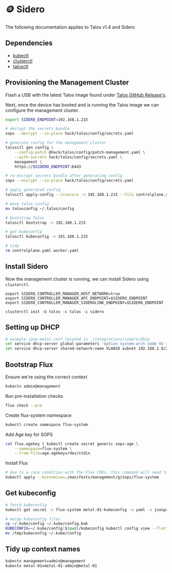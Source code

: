 # 🪙 Sidero

The following documentation applies to Talos v1.4 and Sidero

## Dependencies

- [kubectl](https://kubernetes.io/docs/tasks/tools/install-kubectl-linux/)
- [clusterctl](https://cluster-api.sigs.k8s.io/user/quick-start.html#install-clusterctl)
- [talosctl](https://www.talos.dev/v0.9/introduction/getting-started/#talosctl)

## Provisioning the Management Cluster

Flash a USB with the latest Talos image found under [Talos GitHub Release's](https://github.com/siderolabs/talos/releases).

Next, once the device has booted and is running the Talos image we can configure the management cluster.

```bash
export SIDERO_ENDPOINT=192.168.1.215

# decrypt the secrets bundle
sops --decrypt --in-place hack/talos/config/secrets.yaml

# generate config for the management cluster
talosctl gen config \
    --config-patch @hack/talos/config/patch-management.yaml \
    --with-secrets hack/talos/config/secrets.yaml \
    management \
    https://$SIDERO_ENDPOINT:6443

# re-encrypt secrets bundle after generating config
sops --encrypt --in-place hack/talos/config/secrets.yaml

# apply generated config
talosctl apply-config --insecure -n 192.168.1.215 --file controlplane.yaml

# move talos config
mv talosconfig ~/.talos/config

# bootstrap Talos
talosctl bootstrap -n 192.168.1.215

# get kubeconfig
talosctl kubeconfig -n 191.168.1.215

# tidy
rm controlplane.yaml worker.yaml
```

## Install Sidero

Now the management cluster is running, we can install Sidero using `clusterctl`.

```
export SIDERO_CONTROLLER_MANAGER_HOST_NETWORK=true
export SIDERO_CONTROLLER_MANAGER_API_ENDPOINT=$SIDERO_ENDPOINT
export SIDERO_CONTROLLER_MANAGER_SIDEROLINK_ENDPOINT=$SIDERO_ENDPOINT

clusterctl init -b talos -c talos -i sidero
```

## Setting up DHCP

```bash
# example ipxe-metal.conf located in ./integrations/sidero/dhcp
set service dhcp-server global-parameters 'option system-arch code 93 = unsigned integer 16;'
set service dhcp-server shared-network-name VLAN10 subnet 192.168.1.0/24 subnet-parameters "include &quot;/config/ipxe-metal.conf&quot;;"
```




## Bootstrap Flux
Ensure we're using the correct context
```bash
kubectx admin@management
```
Run pre-installation checks
```bash
flux check --pre
```
Create flux-system namespace
```bash
kubectl create namespace flux-system
```
Add Age key for SOPS
```bash
cat flux.agekey | kubectl create secret generic sops-age \
    --namespace=flux-system \
    --from-file=age.agekey=/dev/stdin
```
Install Flux
```bash
# due to a race condition with the Flux CRDs, this command will need to be run twice
kubectl apply --kustomize=./manifests/management/gitops/flux-system
```

## Get kubeconfig

```bash
# fetch kubeconfig
kubectl get secret -n flux-system metal-01-kubeconfig -o yaml -o jsonpath='{.data.value}' | base64 -d > kubeconfig

# merge kubeconfig files
cp ~/.kube/config ~/.kube/config.bak
KUBECONFIG=~/.kube/config:$(pwd)/kubeconfig kubectl config view --flatten > /tmp/kubeconfig
mv /tmp/kubeconfig ~/.kube/config
```

## Tidy up context names
```bash
kubectx management=admin@management
kubectx metal-01=metal-01-admin@metal-01
```
